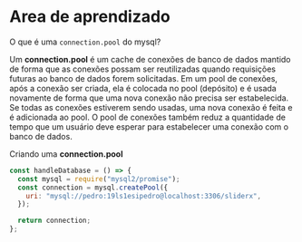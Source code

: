 # Area de aprendizado

O que é uma `connection.pool` do mysql?

Um **connection.pool** é um cache de conexões de banco de dados mantido de forma que as conexões possam ser
reutilizadas quando requisições futuras ao banco de dados forem solicitadas. Em um pool de conexões,
após a conexão ser criada, ela é colocada no pool (depósito) e é usada novamente de forma que uma nova conexão
não precisa ser estabelecida. Se todas as conexões estiverem sendo usadas, uma nova conexão é feita e é adicionada ao pool.
O pool de conexões também reduz a quantidade de tempo que um usuário deve esperar para estabelecer uma conexão com o banco de dados.

Criando uma **connection.pool**

```js
const handleDatabase = () => {
  const mysql = require("mysql2/promise");
  const connection = mysql.createPool({
    uri: "mysql://pedro:19ls1esipedro@localhost:3306/sliderx",
  });

  return connection;
};
```
